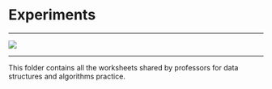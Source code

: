 # Experiments

---

![](https://cdn.pixabay.com/photo/2015/11/03/08/56/question-mark-1019820_960_720.jpg)

---

This folder contains all the worksheets shared by professors for data structures and algorithms practice.